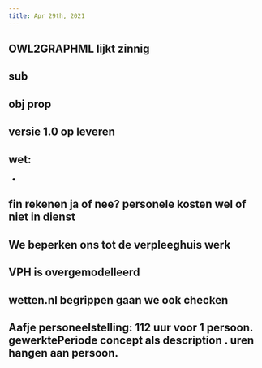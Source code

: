 ```yaml
---
title: Apr 29th, 2021
---
```


## OWL2GRAPHML lijkt zinnig
## sub
## obj prop
## versie 1.0 op leveren
## wet:
-
## fin rekenen ja of nee? personele kosten wel of niet in dienst
## We beperken ons tot de verpleeghuis werk
## VPH is overgemodelleerd
## wetten.nl begrippen gaan we ook checken
## Aafje  personeelstelling: 112 uur voor 1 persoon. gewerktePeriode concept als description . uren hangen aan persoon.
